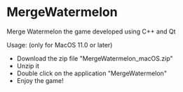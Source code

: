 # MergeWatermelon
Merge Watermelon the game developed using C++ and Qt

Usage: (only for MacOS 11.0 or later)
* Download the zip file "MergeWatermelon_macOS.zip"
* Unzip it
* Double click on the application "MergeWatermelon"
* Enjoy the game!
